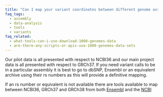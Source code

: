 ```yaml
---
title: "Can I map your variant coordinates between different genome assemblies?"
faq_tags:
  - assembly
  - data-analysis
  - tools
  - variants
faq_related:
  - what-tools-can-i-use-download-1000-genomes-data
  - are-there-any-scripts-or-apis-use-1000-genomes-data-sets
---
```

                    
Our pilot data is all presented with respect to NCBI36 and our main project data is all presented with respect to GRCh37. If you need variant calls to be in a particular assembly it is best to go to dbSNP, Ensembl or an equivalent archive using their rs numbers as this will provide a definitive mapping.

If an rs number or equivalent is not available there are tools available to map between NCBI36, GRCh37 and GRCh38 from both [Ensembl](http://www.ensembl.org/Homo_sapiens/UserData/SelectFeatures) and the [NCBI](http://www.ncbi.nlm.nih.gov/genome/tools/remap)
